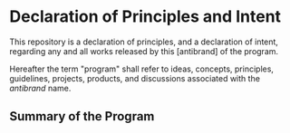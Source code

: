 # Declaration of Principles and Intent

This repository is a declaration of principles, and a declaration of intent, regarding any and all works released by this [antibrand] of the program.

Hereafter the term "program" shall refer to ideas, concepts, principles, guidelines, projects, products, and discussions associated with the *antibrand* name.

## Summary of the Program
